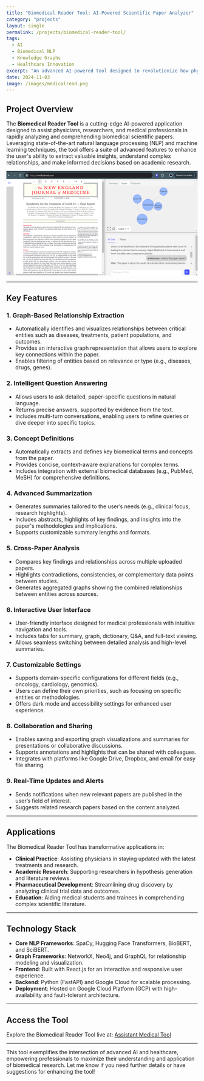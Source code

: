 ```yaml
---
title: "Biomedical Reader Tool: AI-Powered Scientific Paper Analyzer"
category: "projects"
layout: single
permalink: /projects/biomedical-reader-tool/
tags:
  - AI
  - Biomedical NLP
  - Knowledge Graphs
  - Healthcare Innovation
excerpt: "An advanced AI-powered tool designed to revolutionize how physicians and researchers interact with scientific papers, providing graph-based relationship insights, question answering, concept definitions, summaries, and more."
date: 2024-11-03
image: /images/medicalread.png
---
```


## Project Overview

The **Biomedical Reader Tool** is a cutting-edge AI-powered application designed to assist physicians, researchers, and medical professionals in rapidly analyzing and comprehending biomedical scientific papers. Leveraging state-of-the-art natural language processing (NLP) and machine learning techniques, the tool offers a suite of advanced features to enhance the user's ability to extract valuable insights, understand complex relationships, and make informed decisions based on academic research.

![Biomedical Reader Tool](/images/medicalread.png)

---

## Key Features

### 1. **Graph-Based Relationship Extraction**
- Automatically identifies and visualizes relationships between critical entities such as diseases, treatments, patient populations, and outcomes.
- Provides an interactive graph representation that allows users to explore key connections within the paper.
- Enables filtering of entities based on relevance or type (e.g., diseases, drugs, genes).

### 2. **Intelligent Question Answering**
- Allows users to ask detailed, paper-specific questions in natural language.
- Returns precise answers, supported by evidence from the text.
- Includes multi-turn conversations, enabling users to refine queries or dive deeper into specific topics.

### 3. **Concept Definitions**
- Automatically extracts and defines key biomedical terms and concepts from the paper.
- Provides concise, context-aware explanations for complex terms.
- Includes integration with external biomedical databases (e.g., PubMed, MeSH) for comprehensive definitions.

### 4. **Advanced Summarization**
- Generates summaries tailored to the user’s needs (e.g., clinical focus, research highlights).
- Includes abstracts, highlights of key findings, and insights into the paper's methodologies and implications.
- Supports customizable summary lengths and formats.

### 5. **Cross-Paper Analysis**
- Compares key findings and relationships across multiple uploaded papers.
- Highlights contradictions, consistencies, or complementary data points between studies.
- Generates aggregated graphs showing the combined relationships between entities across sources.

### 6. **Interactive User Interface**
- User-friendly interface designed for medical professionals with intuitive navigation and tools.
- Includes tabs for summary, graph, dictionary, Q&A, and full-text viewing.
- Allows seamless switching between detailed analysis and high-level summaries.

### 7. **Customizable Settings**
- Supports domain-specific configurations for different fields (e.g., oncology, cardiology, genomics).
- Users can define their own priorities, such as focusing on specific entities or methodologies.
- Offers dark mode and accessibility settings for enhanced user experience.

### 8. **Collaboration and Sharing**
- Enables saving and exporting graph visualizations and summaries for presentations or collaborative discussions.
- Supports annotations and highlights that can be shared with colleagues.
- Integrates with platforms like Google Drive, Dropbox, and email for easy file sharing.

### 9. **Real-Time Updates and Alerts**
- Sends notifications when new relevant papers are published in the user’s field of interest.
- Suggests related research papers based on the content analyzed.

---

## Applications

The Biomedical Reader Tool has transformative applications in:
- **Clinical Practice**: Assisting physicians in staying updated with the latest treatments and research.
- **Academic Research**: Supporting researchers in hypothesis generation and literature reviews.
- **Pharmaceutical Development**: Streamlining drug discovery by analyzing clinical trial data and outcomes.
- **Education**: Aiding medical students and trainees in comprehending complex scientific literature.

---

## Technology Stack
- **Core NLP Frameworks**: SpaCy, Hugging Face Transformers, BioBERT, and SciBERT.
- **Graph Frameworks**: NetworkX, Neo4j, and GraphQL for relationship modeling and visualization.
- **Frontend**: Built with React.js for an interactive and responsive user experience.
- **Backend**: Python (FastAPI) and Google Cloud for scalable processing.
- **Deployment**: Hosted on Google Cloud Platform (GCP) with high-availability and fault-tolerant architecture.

---

## Access the Tool
Explore the Biomedical Reader Tool live at:
[Assistant Medical Tool](https://assistant-medical-dot-keobot-project-287001.uc.r.appspot.com/)

---

This tool exemplifies the intersection of advanced AI and healthcare, empowering professionals to maximize their understanding and application of biomedical research. Let me know if you need further details or have suggestions for enhancing the tool!
